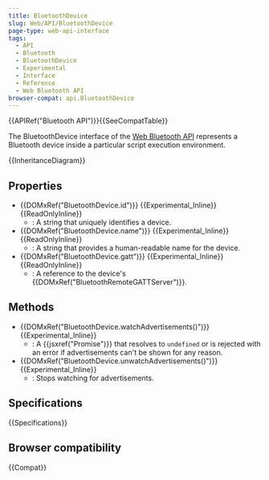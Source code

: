 ```yaml
---
title: BluetoothDevice
slug: Web/API/BluetoothDevice
page-type: web-api-interface
tags:
  - API
  - Bluetooth
  - BluetoothDevice
  - Experimental
  - Interface
  - Reference
  - Web Bluetooth API
browser-compat: api.BluetoothDevice
---
```

{{APIRef("Bluetooth API")}}{{SeeCompatTable}}

The BluetoothDevice interface of the [Web Bluetooth API](/en-US/docs/Web/API/Web_Bluetooth_API) represents a Bluetooth device inside a particular script execution
environment.

{{InheritanceDiagram}}

## Properties

- {{DOMxRef("BluetoothDevice.id")}} {{Experimental_Inline}}{{ReadOnlyInline}}
  - : A string that uniquely identifies a device.
- {{DOMxRef("BluetoothDevice.name")}} {{Experimental_Inline}}{{ReadOnlyInline}}
  - : A string that provides a human-readable name for the device.
- {{DOMxRef("BluetoothDevice.gatt")}} {{Experimental_Inline}}{{ReadOnlyInline}}
  - : A reference to the device's {{DOMxRef("BluetoothRemoteGATTServer")}}.

## Methods

- {{DOMxRef("BluetoothDevice.watchAdvertisements()")}} {{Experimental_Inline}}
  - : A {{jsxref("Promise")}} that resolves to `undefined` or is rejected with
    an error if advertisements can't be shown for any reason.
- {{DOMxRef("BluetoothDevice.unwatchAdvertisements()")}} {{Experimental_Inline}}
  - : Stops watching for advertisements.

## Specifications

{{Specifications}}

## Browser compatibility

{{Compat}}
